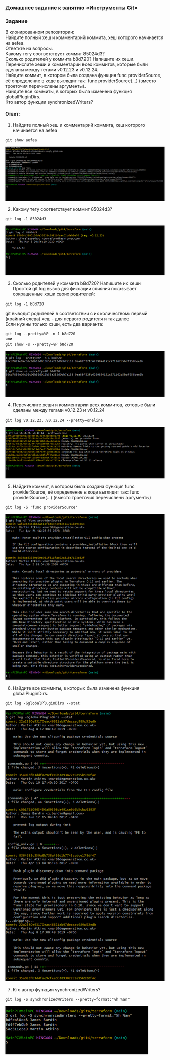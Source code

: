 ### Домашнее задание к занятию «Инструменты Git»  

### Задание  
В клонированном репозитории:  
Найдите полный хеш и комментарий коммита, хеш которого начинается на aefea.  
Ответьте на вопросы.  
Какому тегу соответствует коммит 85024d3?  
Сколько родителей у коммита b8d720? Напишите их хеши.  
Перечислите хеши и комментарии всех коммитов, которые были сделаны между тегами v0.12.23 и v0.12.24.  
Найдите коммит, в котором была создана функция func providerSource, её определение в коде выглядит так: func providerSource(...) (вместо троеточия перечислены аргументы).  
Найдите все коммиты, в которых была изменена функция globalPluginDirs.  
Кто автор функции synchronizedWriters?  

#### Ответ:  
1. Найдите полный хеш и комментарий коммита, хеш которого начинается на aefea  
```
git show aefea
```
![](https://github.com/networksuperman/netology_dev_ops/blob/main/git/img-git-4/git4_1.png)  

2. Какому тегу соответствует коммит 85024d3?  
```
git log -1 85024d3
```
![](https://github.com/networksuperman/netology_dev_ops/blob/main/git/img-git-4/git4_2.png)  

3. Сколько родителей у коммита b8d720? Напишите их хеши  
Простой git log вызов для фиксации слияния показывает сокращенные хэши своих родителей:  
```
git log -1 b8d720
```
git выводит родителей в соответствии с их количеством: первый (крайний слева) хеш - для первого родителя и так далее  
Если нужны только хэши, есть два варианта:
```
git log --pretty=%P -n 1 b8d720
или
git show -s --pretty=%P b8d720

```
![](https://github.com/networksuperman/netology_dev_ops/blob/main/git/img-git-4/git4_3.png)  

4. Перечислите хеши и комментарии всех коммитов, которые были сделаны между тегами v0.12.23 и v0.12.24
```
git log v0.12.23..v0.12.24 --pretty=oneline
```
![](https://github.com/networksuperman/netology_dev_ops/blob/main/git/img-git-4/git4_4.png)  

5. Найдите коммит, в котором была создана функция func providerSource, её определение в коде выглядит так: func providerSource(...) (вместо троеточия перечислены аргументы)  
```
git log -S 'func providerSource'
```
![](https://github.com/networksuperman/netology_dev_ops/blob/main/git/img-git-4/git4_5.png)  

6. Найдите все коммиты, в которых была изменена функция globalPluginDirs.  
```
git log -GglobalPluginDirs --stat
```
![](https://github.com/networksuperman/netology_dev_ops/blob/main/git/img-git-4/git4_6.png)  

7. Кто автор функции synchronizedWriters?  
```
git log -S synchronizedWriters --pretty=format:"%h %an"
```
![](https://github.com/networksuperman/netology_dev_ops/blob/main/git/img-git-4/git4_7.png)  
